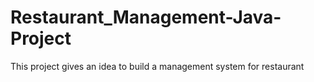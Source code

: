 # Restaurant_Management-Java-Project
This project gives an idea to build a management system for restaurant 
